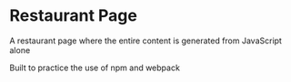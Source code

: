 # Restaurant Page

A restaurant page where the entire content is generated from JavaScript alone

Built to practice the use of npm and webpack
